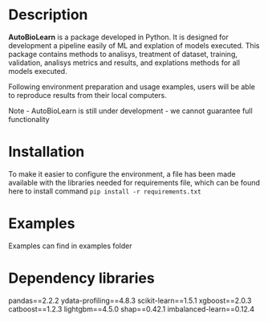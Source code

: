 # Description

**AutoBioLearn**  is a package developed in Python. It is designed for development a pipeline easily of ML and explation of models executed. This package contains methods to analisys, treatment of dataset, training, validation, analisys metrics and results, and explations methods for all models executed.

Following environment preparation and usage examples, users will be able to reproduce results from their local computers.

Note - AutoBioLearn is still under development - we cannot guarantee full functionality

# Installation

To make it easier to configure the environment, a file has been made available with the libraries needed for requirements file, which can be found here
to install command `pip install -r requirements.txt`
# Examples
Examples can find in examples folder
# Dependency libraries
pandas==2.2.2
ydata-profiling==4.8.3
scikit-learn==1.5.1
xgboost==2.0.3
catboost==1.2.3
lightgbm==4.5.0
shap==0.42.1
imbalanced-learn==0.12.4